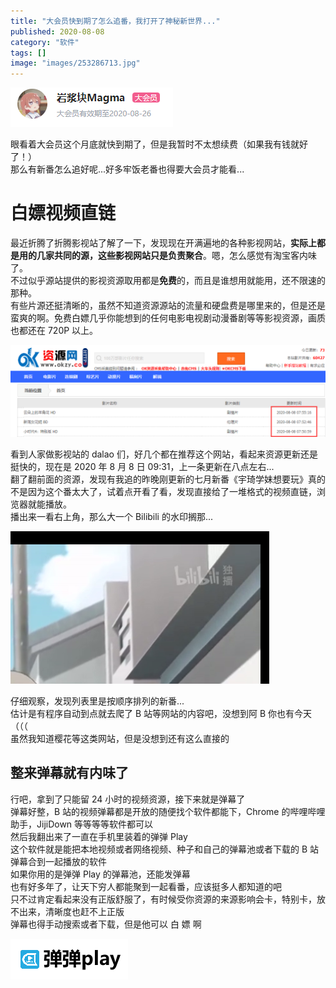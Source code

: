 ```yaml
---
title: "大会员快到期了怎么追番，我打开了神秘新世界..."
published: 2020-08-08
category: "软件"
tags: []
image: "images/253286713.jpg"
---
```


![](images/a4a9r4.png)

眼看着大会员这个月底就快到期了，但是我暂时不太想续费（如果我有钱就好了！）  
那么有新番怎么追好呢...好多牢饭老番也得要大会员才能看...

# 白嫖视频直链

最近折腾了折腾影视站了解了一下，发现现在开满遍地的各种影视网站，**实际上都是用的几家共同的源，这些影视网站只是负责聚合**。嗯，怎么感觉有淘宝客内味了。  
不过似乎源站提供的影视资源取用都是**免费**的，而且是谁想用就能用，还不限速的那种。  
有些片源还挺清晰的，虽然不知道资源源站的流量和硬盘费是哪里来的，但是还是蛮爽的啊。免费白嫖几乎你能想到的任何电影电视剧动漫番剧等等影视资源，画质也都还在 720P 以上。

![](images/a40wee.png)

看到人家做影视站的 dalao 们，好几个都在推荐这个网站，看起来资源更新还是挺快的，现在是 2020 年 8 月 8 日 09:31，上一条更新在八点左右...  
翻了翻前面的资源，发现有我追的昨晚刚更新的七月新番《宇琦学妹想要玩》真的不是因为这个番太大了，试着点开看了看，发现直接给了一堆格式的视频直链，浏览器就能播放。  
播出来一看右上角，那么大一个 Bilibili 的水印搁那...

![](images/a4DxR1.png)

仔细观察，发现列表里是按顺序排列的新番...  
估计是有程序自动到点就去爬了 B 站等网站的内容吧，没想到阿 B 你也有今天（（（  
虽然我知道樱花等这类网站，但是没想到还有这么直接的

## 整来弹幕就有内味了

行吧，拿到了只能留 24 小时的视频资源，接下来就是弹幕了  
弹幕好整，B 站的视频弹幕都是开放的随便找个软件都能下，Chrome 的哔哩哔哩助手，JijiDown 等等等等软件都可以  
然后我翻出来了一直在手机里装着的弹弹 Play  
这个软件就是能把本地视频或者网络视频、种子和自己的弹幕池或者下载的 B 站弹幕合到一起播放的软件  
如果你用的是弹弹 Play 的弹幕池，还能发弹幕  
也有好多年了，让天下穷人都能聚到一起看番，应该挺多人都知道的吧  
只不过肯定看起来没有正版舒服了，有时候受你资源的来源影响会卡，特别卡，放不出来，清晰度也赶不上正版  
弹幕也得手动搜索或者下载，但是他可以 白 嫖 啊  
[](https://s1.ax1x.com/2020/08/08/a4g8xA.png)

![a4g8xA.png](images/a4g8xA.png)
